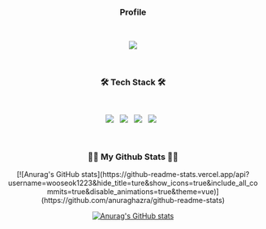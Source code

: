 <h3 align="center"><b> Profile </b></h3>
</br>
<p align="center">
<a href="https://sws1223.tistory.com/" target="_blank"><img src="https://img.shields.io/badge/서우석 블로그-000000?style=plastic&logo=Bloglovin&logoColor=white"/></a>
</p>
</br>

<h3 align="center"><b>🛠 Tech Stack 🛠</b></h3>
</br>
<p align="center">
<img src="https://img.shields.io/badge/Python-3766AB?style=plastic&logo=Python&logoColor=white"/></a> &nbsp
<img src="https://img.shields.io/badge/Django-092E20?style=plastic&logo=Django&logoColor=white"/></a> &nbsp
<img src="https://img.shields.io/badge/Flask-000000?style=plastic&logo=Flask&logoColor=white"/></a> &nbsp
<img src="https://img.shields.io/badge/Ruby on Rails-CC0000?style=plastic&logo=Ruby on Rails&logoColor=white"/></a> &nbsp </p>
</br>

<h3 align="center">👩‍💻 My Github Stats 👩‍💻</h3>
<div align="center">
[![Anurag's GitHub stats](https://github-readme-stats.vercel.app/api?
username=wooseok1223&hide_title=ture&show_icons=true&include_all_commits=true&disable_animations=true&theme=vue)](https://github.com/anuraghazra/github-readme-stats)
  
[![Anurag's GitHub stats](https://github-readme-stats.vercel.app/api?username=wooseok1223&hide_title=true&show_icons=true&include_all_commits=true&disable_animations=true&theme=vue)](https://github.com/anuraghazra/github-readme-stats)
  
</div>
  

  

<!--
**wooseok1223/wooseok1223** is a ✨ _special_ ✨ repository because its `README.md` (this file) appears on your GitHub profile.

Here are some ideas to get you started:

- 🔭 I’m currently working on ...
- 🌱 I’m currently learning ...
- 👯 I’m looking to collaborate on ...
- 🤔 I’m looking for help with ...
- 💬 Ask me about ...
- 📫 How to reach me: ...
- 😄 Pronouns: ...
- ⚡ Fun fact: ...
-->
